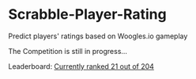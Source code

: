 # Scrabble-Player-Rating
Predict players' ratings based on Woogles.io gameplay

The Competition is still in progress...

Leaderboard: [Currently ranked 21 out of 204](https://www.kaggle.com/competitions/scrabble-player-rating/leaderboard#) 
